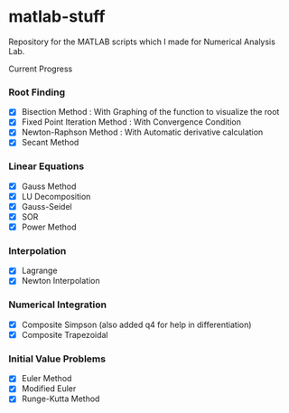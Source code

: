 # matlab-stuff

Repository for the MATLAB scripts which I made for Numerical Analysis Lab.

Current Progress

### Root Finding

- [x] Bisection Method : With Graphing of the function to visualize the root
- [x] Fixed Point Iteration Method : With Convergence Condition
- [x] Newton-Raphson Method : With Automatic derivative calculation
- [x] Secant Method

### Linear Equations

- [x] Gauss Method
- [x] LU Decomposition
- [x] Gauss-Seidel
- [x] SOR
- [x] Power Method

### Interpolation

- [x] Lagrange
- [x] Newton Interpolation

### Numerical Integration

- [x] Composite Simpson (also added q4 for help in differentiation)
- [x] Composite Trapezoidal

### Initial Value Problems

- [x] Euler Method
- [x] Modified Euler
- [x] Runge-Kutta Method
